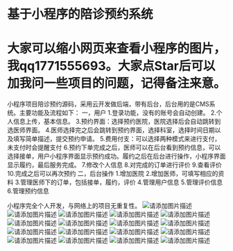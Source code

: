 # 基于小程序的陪诊预约系统
# 大家可以缩小网页来查看小程序的图片，我qq1771555693。大家点Star后可以加我问一些项目的问题，记得备注来意。
小程序项目陪诊预约源码，采用云开发做后端，带有后台，后台用的是CMS系统。主要功能及流程如下：
一，用户
1.登录功能，没有的账号会自动创建。
2.个人信息上传，基本信息。
3.预约界面：选择预约医院，医院选择后会自动跳转到选医师界面。
4.医师选择完之后会跳转到预约界面，选择科室，选择时间日期以及填写简单描述，提交预约申请。
5.费用付支：可以选择两种模式来进行支付，未支付时会提醒支付
6.预约下单完成之后，医师可以在后台看到预约信息，可以选择接单，用户小程序界面显示预约成功。履约之后在后台进行操作，小程序界面显示履约，最后服务完成。
7.修改个人信息
8.对完成的订单进行评价
9.查看评价
10.完成之后可以再次预约
二，后台操作
1.增加医院
2.增加医师，可填写相应的资料
3.管理医师下的订单，包括接单，履约，评价
4.管理用户信息
5.管理评价信息
6.管理预约信息

小程序完全个人开发，与网络上的项目无重复性。
![请添加图片描述](https://img-blog.csdnimg.cn/837e134e42634be5817bed5f0ca04aa2.png)
![请添加图片描述](https://img-blog.csdnimg.cn/3fdaa99e41cd4ee98dc7e198b8ba2497.png)
![请添加图片描述](https://img-blog.csdnimg.cn/806aa9f9bc194bad964edf7e33972837.png)
![请添加图片描述](https://img-blog.csdnimg.cn/225d5dbd5d1742548f8855a64664619e.png)
![请添加图片描述](https://img-blog.csdnimg.cn/97036f1dba294374b9edf540c095fa59.png)
![请添加图片描述](https://img-blog.csdnimg.cn/fa0d7b09ba574b32b5fb2a1c26aaa04d.png)
![请添加图片描述](https://img-blog.csdnimg.cn/290a172adc8444f7ae76f43b7e5bd897.png)
![请添加图片描述](https://img-blog.csdnimg.cn/bd1c592814ac47d983fdecc6d83309d3.png)
![请添加图片描述](https://img-blog.csdnimg.cn/b41bcfbc284841f4b159742589d96665.png)
![请添加图片描述](https://img-blog.csdnimg.cn/60c6ee4f8ba047cdab4583d38663c9a2.png)
![请添加图片描述](https://img-blog.csdnimg.cn/f0483bd861d441f3bbe1872d4aaf8aba.png)
![请添加图片描述](https://img-blog.csdnimg.cn/d4709f724e2142be839ce8bb1f7bf175.png)
![请添加图片描述](https://img-blog.csdnimg.cn/e17364b2b35b459b8f44cfd6f2c0ff41.png)
![请添加图片描述](https://img-blog.csdnimg.cn/bacf483deb1b437ba1f1824a53bbe3fd.png)
![请添加图片描述](https://img-blog.csdnimg.cn/388e66076ae945f1b860c9d7246600dc.png)
![请添加图片描述](https://img-blog.csdnimg.cn/1ca5d568b88a4e72949299d3552093e0.png)
![请添加图片描述](https://img-blog.csdnimg.cn/9a87d5c629e44714a2db25c126a437db.png)
